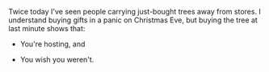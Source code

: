 Twice today I've seen people carrying just-bought trees away from stores. I understand buying gifts in a panic on Christmas Eve, but buying the tree at last minute shows that:

* You're hosting, and

* You wish you weren't.